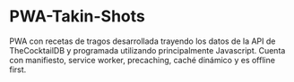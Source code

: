 # PWA-Takin-Shots
PWA con recetas de tragos desarrollada trayendo los datos de la API de TheCocktailDB y programada utilizando principalmente Javascript. 
Cuenta con manifiesto, service worker, precaching, caché dinámico y es offline first.
